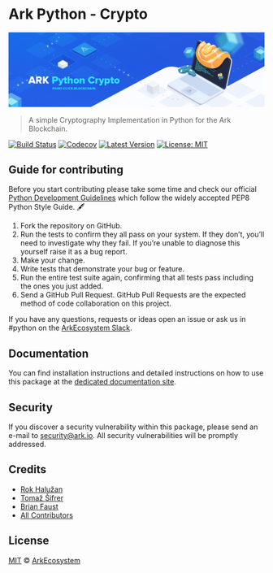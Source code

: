 # Ark Python - Crypto

<p align="center">
    <img src="./banner.png" />
</p>

> A simple Cryptography Implementation in Python for the Ark Blockchain.

[![Build Status](https://badgen.now.sh/circleci/github/ArkEcosystem/python-crypto)](https://circleci.com/gh/ArkEcosystem/python-crypto)
[![Codecov](https://badgen.now.sh/codecov/c/github/arkecosystem/python-crypto)](https://codecov.io/gh/arkecosystem/python-crypto)
[![Latest Version](https://badgen.now.sh/github/release/ArkEcosystem/python-crypto)](https://github.com/ArkEcosystem/python-crypto/releases/latest)
[![License: MIT](https://badgen.now.sh/badge/license/MIT/green)](https://opensource.org/licenses/MIT)

## Guide for contributing

Before you start contributing please take some time and check our official [Python Development Guidelines](https://github.com/ArkEcosystem/development-guidelines/blob/master/Python/README.md) which follow the widely accepted PEP8 Python Style Guide. 🖋

1. Fork the repository on GitHub.
2. Run the tests to confirm they all pass on your system. If they don’t, you’ll need to investigate why they fail. If you’re unable to diagnose this yourself raise it as a bug report.
3. Make your change.
4. Write tests that demonstrate your bug or feature.
5. Run the entire test suite again, confirming that all tests pass including the ones you just added.
6. Send a GitHub Pull Request. GitHub Pull Requests are the expected method of code collaboration on this project.

If you have any questions, requests or ideas open an issue or ask us in #python on the [ArkEcosystem Slack](https://ark.io/slack).

## Documentation

You can find installation instructions and detailed instructions on how to use this package at the [dedicated documentation site](https://docs.ark.io/api/sdk/cryptography/python.html).

## Security

If you discover a security vulnerability within this package, please send an e-mail to security@ark.io. All security vulnerabilities will be promptly addressed.

## Credits

- [Rok Halužan](https://github.com/roks0n)
- [Tomaž Šifrer](https://github.com/tsifrer)
- [Brian Faust](https://github.com/faustbrian)
- [All Contributors](../../contributors)

## License

[MIT](LICENSE) © [ArkEcosystem](https://ark.io)
